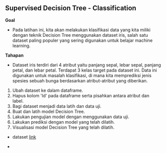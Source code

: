 ## Supervised Decision Tree - Classification


**Goal**
- Pada latihan ini, kita akan melakukan klasifikasi data yang kita miliki dengan teknik Decision Tree menggunakan dataset iris, salah satu dataset paling populer yang sering digunakan untuk belajar machine learning.

**Tahapan**
- Dataset iris terdiri dari 4 atribut yaitu panjang sepal, lebar sepal, panjang petal, dan lebar petal. Terdapat 3 kelas target pada dataset ini. Data ini digunakan untuk masalah klasifikasi, di mana kita memprediksi jenis spesies sebuah bunga berdasarkan atribut-atribut yang diberikan.

1. Ubah dataset ke dalam dataframe.
2. Hapus kolom 'Id' pada dataframe serta pisahkan antara atribut dan label. 
3. Bagi dataset menjadi data latih dan data uji.
4. Buat dan latih model Decision Tree.
5. Lakukan pengujian model dengan menggunakan data uji. 
6. Lakukan prediksi dengan model yang telah dilatih.
7. Visualisasi model Decision Tree yang telah dilatih.

- dataset [link](https://www.kaggle.com/uciml/iris)

- 
